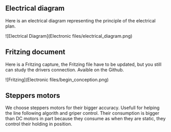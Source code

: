 

## Electrical diagram

Here is an electrical diagram representing the principle of the electrical plan.

![Electrical Diagram](Electronic files/electrical_diagram.png)

## Fritzing document

Here is a Fritzing capture, the Fritzing file have to be updated, but you still can study the drivers connection. Avaible on the Github.

![Fritzing](Electronic files/begin_conception.png)

## Steppers motors

We choose steppers motors for their bigger accuracy. Usefull for helping the line following algorith and griper control. Their consumption is bigger than DC motors in part because they consume as when they are static, they control their holding in position.
